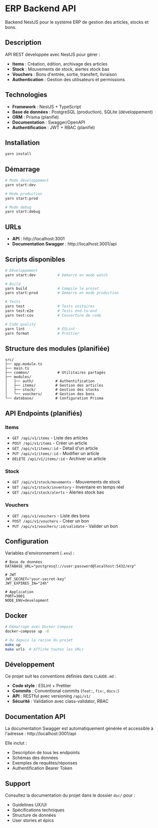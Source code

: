 # ERP Backend API

Backend NestJS pour le système ERP de gestion des articles, stocks et bons.

## Description

API REST développée avec NestJS pour gérer :
- **Items** : Création, édition, archivage des articles
- **Stock** : Mouvements de stock, alertes stock bas
- **Vouchers** : Bons d'entrée, sortie, transfert, livraison
- **Authentication** : Gestion des utilisateurs et permissions

## Technologies

- **Framework** : NestJS + TypeScript
- **Base de données** : PostgreSQL (production), SQLite (développement)
- **ORM** : Prisma (planifié)
- **Documentation** : Swagger/OpenAPI
- **Authentification** : JWT + RBAC (planifié)

## Installation

```bash
yarn install
```

## Démarrage

```bash
# Mode développement
yarn start:dev

# Mode production
yarn start:prod

# Mode debug
yarn start:debug
```

## URLs

- **API** : http://localhost:3001
- **Documentation Swagger** : http://localhost:3001/api

## Scripts disponibles

```bash
# Développement
yarn start:dev          # Démarre en mode watch

# Build
yarn build              # Compile le projet
yarn start:prod         # Démarre en mode production

# Tests
yarn test               # Tests unitaires
yarn test:e2e           # Tests end-to-end
yarn test:cov           # Couverture de code

# Code quality
yarn lint               # ESLint
yarn format             # Prettier
```

## Structure des modules (planifiée)

```
src/
├── app.module.ts
├── main.ts
├── common/             # Utilitaires partagés
├── modules/
│   ├── auth/          # Authentification
│   ├── items/         # Gestion des articles
│   ├── stock/         # Gestion des stocks
│   └── vouchers/      # Gestion des bons
└── database/          # Configuration Prisma
```

## API Endpoints (planifiés)

### Items
- `GET /api/v1/items` - Liste des articles
- `POST /api/v1/items` - Créer un article
- `GET /api/v1/items/:id` - Détail d'un article
- `PUT /api/v1/items/:id` - Modifier un article
- `DELETE /api/v1/items/:id` - Archiver un article

### Stock
- `GET /api/v1/stock/movements` - Mouvements de stock
- `GET /api/v1/stock/inventory` - Inventaire en temps réel
- `GET /api/v1/stock/alerts` - Alertes stock bas

### Vouchers
- `GET /api/v1/vouchers` - Liste des bons
- `POST /api/v1/vouchers` - Créer un bon
- `PUT /api/v1/vouchers/:id/validate` - Valider un bon

## Configuration

Variables d'environnement (`.env`) :

```env
# Base de données
DATABASE_URL="postgresql://user:password@localhost:5432/erp"

# JWT
JWT_SECRET="your-secret-key"
JWT_EXPIRES_IN="24h"

# Application
PORT=3001
NODE_ENV=development
```

## Docker

```bash
# Démarrage avec Docker Compose
docker-compose up -d

# Ou depuis la racine du projet
make up
make urls  # Affiche toutes les URLs
```

## Développement

Ce projet suit les conventions définies dans `CLAUDE.md` :
- **Code style** : ESLint + Prettier
- **Commits** : Conventional commits (`feat:`, `fix:`, `docs:`)
- **API** : RESTful avec versioning `/api/v1/`
- **Sécurité** : Validation avec class-validator, RBAC

## Documentation API

La documentation Swagger est automatiquement générée et accessible à l'adresse :
http://localhost:3001/api

Elle inclut :
- Description de tous les endpoints
- Schémas des données
- Exemples de requêtes/réponses
- Authentification Bearer Token

## Support

Consultez la documentation du projet dans le dossier `doc/` pour :
- Guidelines UX/UI
- Spécifications techniques
- Structure de données
- User stories et épics